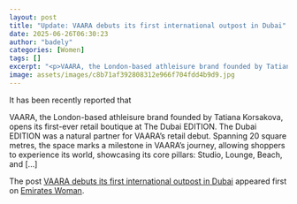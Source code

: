 ```yaml
---
layout: post
title: "Update: VAARA debuts its first international outpost in Dubai"
date: 2025-06-26T06:30:23
author: "badely"
categories: [Women]
tags: []
excerpt: "<p>VAARA, the London-based athleisure brand founded by Tatiana Korsakova, opens its first-ever retail boutique at The Dubai EDITION. The Dubai EDITION"
image: assets/images/c8b71af392808312e966f704fdd4b9d9.jpg
---
```


It has been recently reported that <p>VAARA, the London-based athleisure brand founded by Tatiana Korsakova, opens its first-ever retail boutique at The Dubai EDITION. The Dubai EDITION was a natural partner for VAARA’s retail debut. Spanning 20 square metres, the space marks a milestone in VAARA&#8217;s journey, allowing shoppers to experience its world, showcasing its core pillars: Studio, Lounge, Beach, and [&#8230;]</p>
<p>The post <a href="https://emirateswoman.com/vaara-debuts-its-first-international-outpost-in-dubai/" rel="nofollow">VAARA debuts its first international outpost in Dubai</a> appeared first on <a href="https://emirateswoman.com" rel="nofollow">Emirates Woman</a>.</p>


